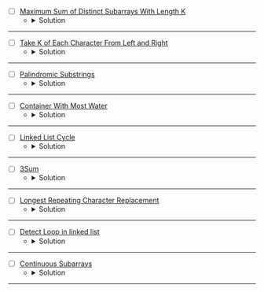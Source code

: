 * [ ] [Maximum Sum of Distinct Subarrays With Length K](https://leetcode.com/problems/maximum-sum-of-distinct-subarrays-with-length-k/description/) 
    * <details>
        <summary> Solution </summary>

        ```c++
            class Solution {
            public:
                long long maximumSubarraySum(vector<int>& nums, int k) {
                    int n = nums.size();
                    long long sum = 0, res = 0;
                    set<int> distinct;
                    unordered_map<int, int> frq;
                    for(int end = 0, start = 0; end < n;end++) {
                        sum += nums[end];
                        distinct.insert(nums[end]);
                        frq[nums[end]] += 1;
                        while(start < end && (distinct.size() < (end - start + 1) || distinct.size() > k)) {
                            frq[nums[start]] -= 1;
                            if(frq[nums[start]] == 0)
                                distinct.erase(nums[start]);
                            sum -= nums[start];
                            start += 1;
                        }
                        int len = end - start + 1;
                        if(len == k)
                            res = max(res, sum);
                    }
                    return res;
                }
            };
        
    </details>

---



* [ ] [Take K of Each Character From Left and Right](https://leetcode.com/problems/take-k-of-each-character-from-left-and-right/description/) 
    * <details>
        <summary> Solution </summary>

        ```c++
            class Solution {
            public:
                int takeCharacters(string s, int k) {
                    int n = s.size(), res = INT_MAX, left = 0, right = n - 1;
                    unordered_map<char, int> frq, minChar;
                    for(auto &ch: s) frq[ch] += 1;
                    if(frq['a'] < k || frq['b'] < k || frq['c'] < k) return -1;
                    while(right >= 0 && (minChar['a'] < k || minChar['b'] < k || minChar['c'] < k))
                        minChar[s[right--]] += 1;
                    right += 1;
                    res = n - right;
                    while(left < n) {
                        minChar[s[left]] += 1;
                        while(right < n) {
                            if(minChar[s[right]] > k)
                                minChar[s[right++]] -= 1;
                            else break;
                        }
                        res = min(res, left + 1 + (n - right));
                        left += 1;
                    }
                    return res;
                }
            };
        
    </details>

---




* [ ] [Palindromic Substrings](https://leetcode.com/problems/palindromic-substrings/description/) 
    * <details>
        <summary> Solution </summary>

        ```c++
            class Solution {
                int countPal(string& s, bool flag = false) {
                    int n = s.size(), res = 0;
                    for(int i = 0; i < n - flag;i++) {
                        int left = i, right = (flag == true ? i + 1 : i), cnt = 0;
                        while(left >= 0 && right < n) {
                            if(s[left] != s[right])
                                break;
                            cnt += 1;
                            left -= 1;
                            right += 1;
                        }
                        res += cnt;
                    }
                    return res;
                }
            public:
                int countSubstrings(string s) {
                    int res = 0;
                    res += countPal(s);
                    res += countPal(s, true);
                    return res;
                }
            };
        
    </details>

---




* [ ] [Container With Most Water](https://leetcode.com/problems/container-with-most-water/description/) 
    * <details>
        <summary> Solution </summary>

        ```c++
            class Solution {
            public:
                int maxArea(vector<int>& height) {
                    int n = height.size(), res = 0;
                    int left = 0, right = n - 1;
                    while(left < right) {
                        res = max(res, min(height[left], height[right]) * (right - left));
                        if(height[left] < height[right]) left += 1;
                        else right -= 1;
                    }
                    return res;
                }
            };
        
    </details>

---




* [ ] [Linked List Cycle](https://leetcode.com/problems/linked-list-cycle/description/) 
    * <details>
        <summary> Solution </summary>

        ```c++
            /**
            * Definition for singly-linked list.
            * struct ListNode {
            *     int val;
            *     ListNode *next;
            *     ListNode(int x) : val(x), next(NULL) {}
            * };
            */
            class Solution {
            public:
                bool hasCycle(ListNode *head) {
                    ListNode* slow = head, *fast = (head == nullptr ? nullptr : head->next);
                    while(fast != nullptr && fast != slow) {
                        slow = slow->next;
                        fast = fast->next;
                        if(fast != nullptr)
                            fast = fast->next;
                    }
                    return fast == slow && slow != nullptr;
                }
            };
        
    </details>

---



* [ ] [3Sum](https://leetcode.com/problems/3sum/description/) 
    * <details>
        <summary> Solution </summary>

        ```c++
            class Solution {
            public:
                vector<vector<int>> threeSum(vector<int>& nums) {
                    int n = nums.size();
                    sort(nums.begin(), nums.end());
                    vector<vector<int>> res;
                    for(int i = 0; i < n - 2;i++) {
                        if(i != 0 && nums[i] == nums[i - 1]) continue;
                        int left = i + 1, right = n - 1, target = -nums[i];
                        while(left < right) {
                            int sum = nums[left] + nums[right];
                            if(sum == target) {
                                vector<int> ans = {nums[i], nums[left], nums[right]};
                                res.push_back(ans);
                                int start = left, end = right;
                                while(left < right && nums[start] == nums[left]) left += 1;
                                while(right > left && nums[end] == nums[right]) right -= 1;
                            }
                            else if(sum > target) right -= 1;
                            else left += 1;
                        }
                    }
                    return res;
                }
            };
        
    </details>

---




* [ ] [Longest Repeating Character Replacement](https://leetcode.com/problems/longest-repeating-character-replacement/description/) 
    * <details>
        <summary> Solution </summary>

        ```c++
            class Solution {
            public:
                int characterReplacement(string s, int k) {
                    int n = s.size(), res = 0;
                    unordered_map<char, int> frq;
                    for(int end = 0, start = 0; end < n;end++) {
                        frq[s[end]] += 1;
                        while(start < end) {
                            int mx = 0, len = end - start + 1;
                            for(auto &ch: frq)
                                mx = max(mx, ch.second);
                            if(mx + k >= len)
                                break;
                            frq[s[start]] -= 1;
                            start += 1;
                        }
                        res = max(res, end - start + 1);
                    }
                    return res;
                }
            };
        
    </details>

---



* [ ] [Detect Loop in linked list](https://www.geeksforgeeks.org/problems/detect-loop-in-linked-list/1?page=2&sortBy=submissions) 
    * <details>
        <summary> Solution </summary>

        ```c++
            class Solution {
            public:
                // Function to check if the linked list has a loop.
                bool detectLoop(Node* head) {
                    // your code here
                    Node* slow = head, *fast = head->next;
                    while(fast != nullptr && slow != fast) {
                        slow = slow->next;
                        fast = fast->next;
                        if(fast != nullptr)
                            fast = fast->next;
                    }
                    return slow == fast;
                }
            };

        
    </details>

---




* [ ] [Continuous Subarrays](https://leetcode.com/problems/continuous-subarrays/description/) 
    * <details>
        <summary> Solution </summary>

        ```c++
            class Solution {
            public:
                long long continuousSubarrays(vector<int>& nums) {
                    int n = nums.size();
                    long long res = 0;
                    set<int> elements;
                    unordered_map<int, int> frq;
                    for(int end = 0, start = 0; end < n;end++) {
                        elements.insert(nums[end]);
                        frq[nums[end]] += 1;
                        while(!elements.empty() && (*prev(elements.end()) - *elements.begin() > 2)) {
                            frq[nums[start]] -= 1;
                            if(frq[nums[start]] == 0)
                                elements.erase(nums[start]);
                            start += 1;
                        }
                        int len = end - start + 1;
                        res += len;
                    }
                    return res;
                }
            };
        
    </details>

---



